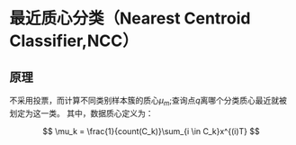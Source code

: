 # 最近质心分类（Nearest Centroid Classifier,NCC）

## 原理

不采用投票，而计算不同类别样本簇的质心$\mu_m$;查询点$q$离哪个分类质心最近就被划定为这一类。
其中，数据质心定义为：

$$
\mu_k = \frac{1}{count(C_k)}\sum_{i \in C_k}x^{(i)T}
$$




